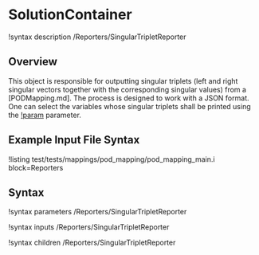 # SolutionContainer

!syntax description /Reporters/SingularTripletReporter

## Overview

This object is responsible for outputting singular triplets (left and right singular vectors together
with the corresponding singular values) from a [PODMapping.md]. The process is designed to work with
a JSON format. One can select the variables whose singular triplets shall be printed using
the [!param](/Reporters/SingularTripletReporter/variables) parameter.

## Example Input File Syntax

!listing test/tests/mappings/pod_mapping/pod_mapping_main.i block=Reporters

## Syntax

!syntax parameters /Reporters/SingularTripletReporter

!syntax inputs /Reporters/SingularTripletReporter

!syntax children /Reporters/SingularTripletReporter

